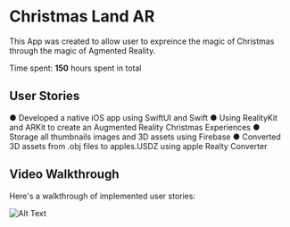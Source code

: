 # Christmas Land AR

This App was created to allow user to expreince the magic of Christmas through the magic of Agmented Reality.

Time spent: **150** hours spent in total

## User Stories

● Developed a native iOS app using SwiftUI and Swift
● Using RealityKit and ARKit to create an Augmented Reality Christmas Experiences
● Storage all thumbnails images and 3D assets using Firebase
● Converted 3D assets from .obj files to apples.USDZ using apple Realty Converter

## Video Walkthrough

Here's a walkthrough of implemented user stories:

![Alt Text](http://g.recordit.co/QMz8tuf86p.gif)


